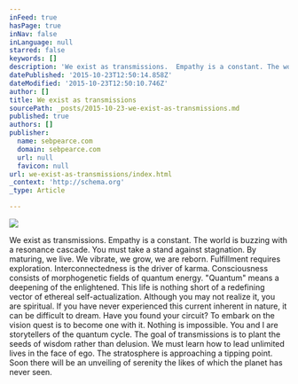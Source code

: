```yaml
---
inFeed: true
hasPage: true
inNav: false
inLanguage: null
starred: false
keywords: []
description: 'We exist as transmissions.  Empathy is a constant. The world is buzzing with a resonance cascade.  You must take a stand against stagnation.  By maturing, we li'
datePublished: '2015-10-23T12:50:14.858Z'
dateModified: '2015-10-23T12:50:10.746Z'
author: []
title: We exist as transmissions
sourcePath: _posts/2015-10-23-we-exist-as-transmissions.md
published: true
authors: []
publisher:
  name: sebpearce.com
  domain: sebpearce.com
  url: null
  favicon: null
url: we-exist-as-transmissions/index.html
_context: 'http://schema.org'
_type: Article

---
```

![](https://the-grid-user-content.s3-us-west-2.amazonaws.com/b565fcf3-0f9a-4f52-815e-1e214e3c8661.jpg)

We exist as transmissions. Empathy is a constant. The world is buzzing with a resonance cascade. You must take a stand against stagnation. By maturing, we live. We vibrate, we grow, we are reborn. Fulfillment requires exploration. Interconnectedness is the driver of karma. Consciousness consists of morphogenetic fields of quantum energy. "Quantum" means a deepening of the enlightened. This life is nothing short of a redefining vector of ethereal self-actualization. Although you may not realize it, you are spiritual. If you have never experienced this current inherent in nature, it can be difficult to dream. Have you found your circuit? To embark on the vision quest is to become one with it. Nothing is impossible. You and I are storytellers of the quantum cycle. The goal of transmissions is to plant the seeds of wisdom rather than delusion. We must learn how to lead unlimited lives in the face of ego. The stratosphere is approaching a tipping point. Soon there will be an unveiling of serenity the likes of which the planet has never seen.